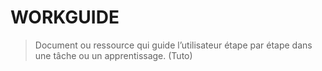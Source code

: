 # WORKGUIDE

> Document ou ressource qui guide l’utilisateur étape par étape dans une tâche ou un apprentissage. (Tuto)
